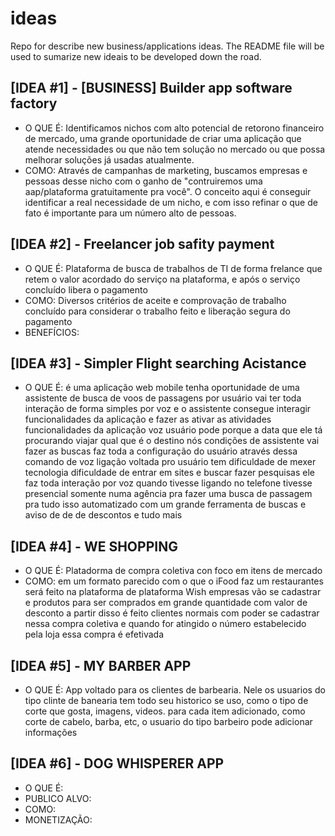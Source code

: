 # ideas
Repo for describe new business/applications ideas. The README file will be used to sumarize new ideais to be developed down the road.

## [IDEA #1] - [BUSINESS] Builder app software factory
- O QUE É: Identificamos nichos com alto potencial de retorono financeiro de mercado, uma grande oportunidade de criar uma aplicação que atende necessidades ou que não tem solução no mercado ou que possa melhorar soluções já usadas atualmente.
- COMO: Através de campanhas de marketing, buscamos empresas e pessoas desse nicho com o ganho de "contruiremos uma aap/plataforma gratuitamente pra você". O conceito aqui é conseguir identificar a real necessidade de um nicho, e com isso refinar o que de fato é importante para um número alto de pessoas.

## [IDEA #2] - Freelancer job safity payment
-  O QUE É: Plataforma de busca de trabalhos de TI de forma frelance que retem o valor acordado do serviço na plataforma, e após o serviço concluído libera o pagamento
-  COMO: Diversos critérios de aceite e comprovação de trabalho concluído para considerar o trabalho feito e liberação segura do pagamento
-  BENEFÍCIOS:

## [IDEA #3] - Simpler Flight searching Acistance
- O QUE É: é uma aplicação web mobile tenha oportunidade de uma assistente de busca de voos de passagens por usuário vai ter toda interação de forma simples por voz e o assistente consegue interagir funcionalidades da aplicação e fazer as ativar as atividades funcionalidades da aplicação voz usuário pode porque a data que ele tá procurando viajar qual que é o destino nós condições de assistente vai fazer as buscas faz toda a configuração do usuário através dessa comando de voz ligação voltada pro usuário tem dificuldade de mexer tecnologia dificuldade de entrar em sites e buscar fazer pesquisas ele faz toda interação por voz quando tivesse ligando no telefone tivesse presencial somente numa agência pra fazer uma busca de passagem pra tudo isso automatizado com um grande ferramenta de buscas e aviso de de de descontos e tudo mais

## [IDEA #4] - WE SHOPPING
- O QUE É: Platadorma de compra coletiva con foco em itens de mercado
- COMO: em um formato parecido com o que o iFood faz um restaurantes será feito na plataforma de plataforma Wish empresas vão se cadastrar e produtos para ser comprados em grande quantidade com valor de desconto a partir disso é feito clientes normais com poder se cadastrar nessa compra coletiva e quando for atingido o número estabelecido pela loja essa compra é efetivada

## [IDEA #5] - MY BARBER APP
- O QUE É: App voltado para os clientes de barbearia. Nele os usuarios do tipo clinte de banearia tem todo seu historico se uso, como o tipo de corte que gosta, imagens, videos.
para cada item adicionado, como corte de cabelo, barba, etc, o usuario do tipo barbeiro pode adicionar informações

## [IDEA #6] - DOG WHISPERER APP
- O QUE É:
- PUBLICO ALVO:
- COMO:
- MONETIZAÇÃO:
